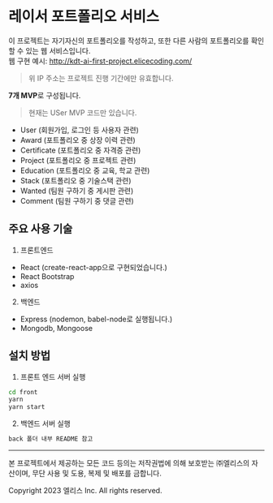 # 레이서 포트폴리오 서비스

이 프로젝트는 자기자신의 포트폴리오를 작성하고, 또한 다른 사람의 포트폴리오를 확인할 수 있는 웹 서비스입니다. \
웹 구현 예시: http://kdt-ai-first-project.elicecoding.com/

> 위 IP 주소는 프로젝트 진행 기간에만 유효합니다.

**7개 MVP**로 구성됩니다.

> 현재는 USer MVP 코드만 있습니다.

-   User (회원가입, 로그인 등 사용자 관련)
-   Award (포트폴리오 중 상장 이력 관련)
-   Certificate (포트폴리오 중 자격증 관련)
-   Project (포트폴리오 중 프로젝트 관련)
-   Education (포트폴리오 중 교육, 학교 관련)
-   Stack (포트폴리오 중 기술스택 관련)
-   Wanted (팀원 구하기 중 게시판 관련)
-   Comment (팀원 구하기 중 댓글 관련)

## 주요 사용 기술

1. 프론트엔드

-   React (create-react-app으로 구현되었습니다.)
-   React Bootstrap
-   axios

2. 백엔드

-   Express (nodemon, babel-node로 실행됩니다.)
-   Mongodb, Mongoose

## 설치 방법

1. 프론트 엔드 서버 실행

```bash
cd front
yarn
yarn start
```

2. 백엔드 서버 실행

```bash
back 폴더 내부 README 참고
```

---

본 프로젝트에서 제공하는 모든 코드 등의는 저작권법에 의해 보호받는 ㈜엘리스의 자산이며, 무단 사용 및 도용, 복제 및 배포를 금합니다.

Copyright 2023 엘리스 Inc. All rights reserved.
